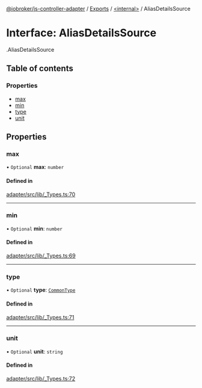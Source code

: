 [@iobroker/js-controller-adapter](../README.md) / [Exports](../modules.md) / [<internal\>](../modules/internal_.md) / AliasDetailsSource

# Interface: AliasDetailsSource

[<internal>](../modules/internal_.md).AliasDetailsSource

## Table of contents

### Properties

- [max](internal_.AliasDetailsSource.md#max)
- [min](internal_.AliasDetailsSource.md#min)
- [type](internal_.AliasDetailsSource.md#type)
- [unit](internal_.AliasDetailsSource.md#unit)

## Properties

### max

• `Optional` **max**: `number`

#### Defined in

[adapter/src/lib/_Types.ts:70](https://github.com/ioBroker/ioBroker.js-controller/blob/40736237/packages/adapter/src/lib/_Types.ts#L70)

___

### min

• `Optional` **min**: `number`

#### Defined in

[adapter/src/lib/_Types.ts:69](https://github.com/ioBroker/ioBroker.js-controller/blob/40736237/packages/adapter/src/lib/_Types.ts#L69)

___

### type

• `Optional` **type**: [`CommonType`](../modules/internal_.md#commontype)

#### Defined in

[adapter/src/lib/_Types.ts:71](https://github.com/ioBroker/ioBroker.js-controller/blob/40736237/packages/adapter/src/lib/_Types.ts#L71)

___

### unit

• `Optional` **unit**: `string`

#### Defined in

[adapter/src/lib/_Types.ts:72](https://github.com/ioBroker/ioBroker.js-controller/blob/40736237/packages/adapter/src/lib/_Types.ts#L72)
